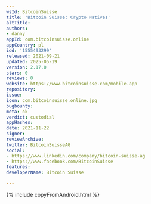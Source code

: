 ```yaml
---
wsId: BitcoinSuisse
title: 'Bitcoin Suisse: Crypto Natives'
altTitle: 
authors:
- danny
appId: com.bitcoinsuisse.online
appCountry: pl
idd: '1555493299'
released: 2021-09-21
updated: 2025-05-19
version: 2.17.0
stars: 0
reviews: 0
website: https://www.bitcoinsuisse.com/mobile-app
repository: 
issue: 
icon: com.bitcoinsuisse.online.jpg
bugbounty: 
meta: ok
verdict: custodial
appHashes: 
date: 2021-11-22
signer: 
reviewArchive: 
twitter: BitcoinSuisseAG
social:
- https://www.linkedin.com/company/bitcoin-suisse-ag
- https://www.facebook.com/BitcoinSuisse
features: 
developerName: Bitcoin Suisse

---
```


{% include copyFromAndroid.html %}
